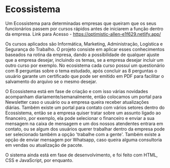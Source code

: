 # Ecossistema
Um Ecossistema para determinadas empresas que queiram que os seus funcionários passem por cursos rápidos antes de iniciarem a função dentro da empresa.
Link para Acesso - https://optimistic-allen-e1f629.netlify.app/

Os cursos aplicados são Informática, Marketing, Administração, Logística e Segurança do Trabalho. O projeto consiste em aplicar esses conhecimentos baseados na rotina da empresa, dando a possibilidade de qualquer ajuste que a empresa desejar, incluindo os temas, se a empresa desejar incluir um outro curso por exemplo. No ecosistema cada curso possuí um questionário com 8 perguntas sobre o tema estudado, após concluir as 8 perguntas o usuário garante um certificado que pode ser emitido em PDF para facilitar o salvamento do arquivo se o mesmo desejar.

O Ecossistema está em fase de criação e com isso várias novidades acompanham diariamente/semanalmente, então colocamos um portal para Newsletter caso o usuário ou a empresa queira receber atualizações diárias. Também existe um portal para contato com vários setores dentro do Ecossistema, então se a empresa quiser tratar sobre um assunto ligado ao financeiro, por exemplo, ela pode selecionar o financeiro e enviar a sua mensagem na caixa de mensagem e um dos nossos atendentes entrara em contato, ou se algum dos usuários querer trabalhar dentro da empresa pode ser selecionado também a opção 'trabalhe com a gente'. Também existe a opção de enviar mensagem por Whatsapp, caso queira alguma consultoria em vendas ou atualização de pacote.

O sistema ainda está em fase de desenvolvimento, e foi feito com HTML, CSS e JavaScript, por enquanto.
